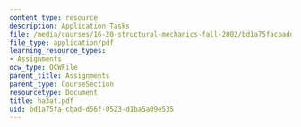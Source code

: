 ```yaml
---
content_type: resource
description: Application Tasks
file: /media/courses/16-20-structural-mechanics-fall-2002/bd1a75facbadd56f0523d1ba5a09e535_ha3at.pdf
file_type: application/pdf
learning_resource_types:
- Assignments
ocw_type: OCWFile
parent_title: Assignments
parent_type: CourseSection
resourcetype: Document
title: ha3at.pdf
uid: bd1a75fa-cbad-d56f-0523-d1ba5a09e535
---
```

